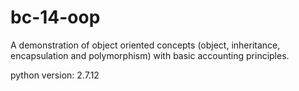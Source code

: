 # bc-14-oop

A demonstration of object oriented concepts (object, inheritance, encapsulation and polymorphism) with basic accounting principles.

python version: 2.7.12

